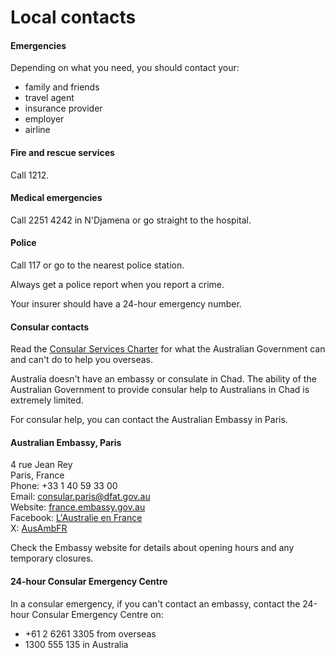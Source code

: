# Local contacts

#### Emergencies

Depending on what you need, you should contact your:

* family and friends
* travel agent
* insurance provider
* employer
* airline

#### Fire and rescue services

Call 1212.

#### Medical emergencies

Call 2251 4242 in N'Djamena or go straight to the hospital.

#### Police

Call 117 or go to the nearest police station.

Always get a police report when you report a crime.

Your insurer should have a 24-hour emergency number.

#### Consular contacts

Read the [Consular Services Charter](/node/46) for what the Australian Government can and can't do to help you overseas.

Australia doesn't have an embassy or consulate in Chad. The ability of the Australian Government to provide consular help to Australians in Chad is extremely limited.

For consular help, you can contact the Australian Embassy in Paris.

#### Australian Embassy, Paris

4 rue Jean Rey  
Paris, France  
Phone: +33 1 40 59 33 00  
Email: [consular.paris@dfat.gov.au](mailto:consular.paris@dfat.gov.au)  
Website: [france.embassy.gov.au](http://www.france.embassy.gov.au/pari/home.html)  
Facebook: [L'Australie en France](https://www.facebook.com/AustralieEnFrance)  
X: [AusAmbFR](https://twitter.com/AusAmbFR)

Check the Embassy website for details about opening hours and any temporary closures.

#### 24-hour Consular Emergency Centre

In a consular emergency, if you can't contact an embassy, contact the 24-hour Consular Emergency Centre on:

* +61 2 6261 3305 from overseas
* 1300 555 135 in Australia